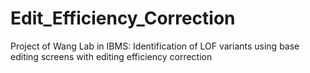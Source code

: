 # Edit_Efficiency_Correction
Project of Wang Lab in IBMS: Identification of LOF variants using base editing screens with editing efficiency correction
